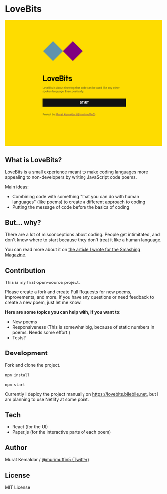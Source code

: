 # LoveBits

![LoveBits demo](docs/intro.gif)

## What is LoveBits?

LoveBits is a small experience meant to make coding languages more appealing to non-developers by writing JavaScript code poems.

Main ideas:

- Combining code with something "that you can do with human languages" (like poems) to create a different approach to coding
- Putting the message of code before the basics of coding

## But... why?

There are a lot of misconceptions about coding. People get intimitated, and don't know where to start because they don't treat it like a human language.

You can read more about it on [the article I wrote for the Smashing Magazine](https://www.smashingmagazine.com/2018/07/writing-code-poems/).

## Contribution

This is my first open-source project.

Please create a fork and create Pull Requests for new poems, improvements, and more. If you have any questions or need feedback to create a new poem, just let me know.

**Here are some topics you can help with, if you want to**:

- New poems
- Responsiveness (This is somewhat big, because of static numbers in poems. Needs some effort.)
- Tests?

## Development

Fork and clone the project.

`npm install`

`npm start`

Currently I deploy the project manually on https://lovebits.bilebile.net, but I am planning to use Netlify at some point.

## Tech

- React (for the UI)
- Paper.js (for the interactive parts of each poem)

## Author

Murat Kemaldar / [@murimuffin5 (Twitter)](https://twitter.com/murimuffin5)

## License

MIT License
